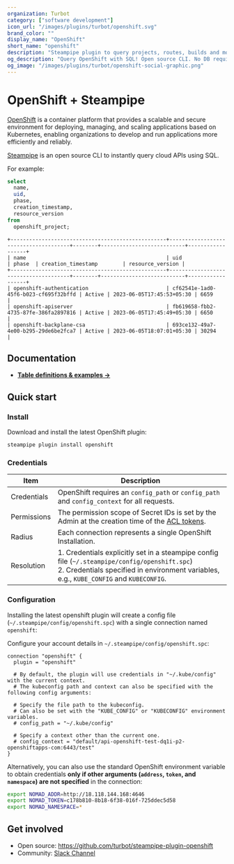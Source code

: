 ```yaml
---
organization: Turbot
category: ["software development"]
icon_url: "/images/plugins/turbot/openshift.svg"
brand_color: ""
display_name: "OpenShift"
short_name: "openshift"
description: "Steampipe plugin to query projects, routes, builds and more from OpenShift."
og_description: "Query OpenShift with SQL! Open source CLI. No DB required."
og_image: "/images/plugins/turbot/openshift-social-graphic.png"
---
```


# OpenShift + Steampipe

[OpenShift](https://docs.openshift.com/) is a container platform that provides a scalable and secure environment for deploying, managing, and scaling applications based on Kubernetes, enabling organizations to develop and run applications more efficiently and reliably.

[Steampipe](https://steampipe.io) is an open source CLI to instantly query cloud APIs using SQL.

For example:

```sql
select
  name,
  uid,
  phase,
  creation_timestamp,
  resource_version
from
  openshift_project;
```

```
+--------------------------------------------------+--------------------------------------+--------+---------------------------+------------------+
| name                                             | uid                                  | phase  | creation_timestamp        | resource_version |
+--------------------------------------------------+--------------------------------------+--------+---------------------------+------------------+
| openshift-authentication                         | cf62541e-1ad0-45f6-b023-cf695f32bffd | Active | 2023-06-05T17:45:53+05:30 | 6659             |
| openshift-apiserver                              | fb619658-fbb2-4735-87fe-386fa2897816 | Active | 2023-06-05T17:45:49+05:30 | 6650             |
| openshift-backplane-csa                          | 693ce132-49a7-4e00-b295-29de6be2fca7 | Active | 2023-06-05T18:07:01+05:30 | 30294            |
```

## Documentation

- **[Table definitions & examples →](/plugins/turbot/openshift/tables)**

## Quick start

### Install

Download and install the latest OpenShift plugin:

```sh
steampipe plugin install openshift
```

### Credentials

| Item        | Description                                                                                                                                                                                       |
| ----------- | ------------------------------------------------------------------------------------------------------------------------------------------------------------------------------------------------- |
| Credentials | OpenShift requires an `config_path` or `config_path` and `config_context` for all requests. |
| Permissions | The permission scope of Secret IDs is set by the Admin at the creation time of the [ACL tokens](https://developer.hashicorp.com/openshift/tutorials/web-ui/web-ui-access).                        |
| Radius      | Each connection represents a single OpenShift Installation.                                                                                                                                           |
| Resolution  | 1. Credentials explicitly set in a steampipe config file (`~/.steampipe/config/openshift.spc`)<br />2. Credentials specified in environment variables, e.g., `KUBE_CONFIG` and `KUBECONFIG`.      |

### Configuration

Installing the latest openshift plugin will create a config file (`~/.steampipe/config/openshift.spc`) with a single connection named `openshift`:

Configure your account details in `~/.steampipe/config/openshift.spc`:

```hcl
connection "openshift" {
  plugin = "openshift"

  # By default, the plugin will use credentials in "~/.kube/config" with the current context.
  # The kubeconfig path and context can also be specified with the following config arguments:

  # Specify the file path to the kubeconfig.
  # Can also be set with the "KUBE_CONFIG" or "KUBECONFIG" environment variables.
  # config_path = "~/.kube/config"

  # Specify a context other than the current one.
  # config_context = "default/api-openshift-test-dq1i-p2-openshiftapps-com:6443/test"
}
```

Alternatively, you can also use the standard OpenShift environment variable to obtain credentials **only if other arguments (`address`, `token`, and `namespace`) are not specified** in the connection:

```sh
export NOMAD_ADDR=http://18.118.144.168:4646
export NOMAD_TOKEN=c178b810-8b18-6f38-016f-725ddec5d58
export NOMAD_NAMESPACE=*
```

## Get involved

- Open source: https://github.com/turbot/steampipe-plugin-openshift
- Community: [Slack Channel](https://steampipe.io/community/join)
